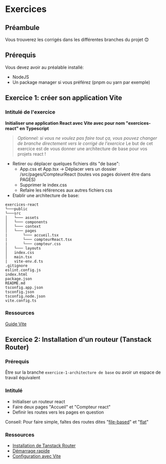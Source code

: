 # Exercices

## Préambule

Vous trouverez les corrigés dans les différentes branches du projet 😊

## Prérequis

Vous devez avoir au préalable installé:

- NodeJS
- Un package manager si vous préférez (pnpm ou yarn par exemple)

## Exercice 1: créer son application Vite

### Intitulé de l'exercice

**Initialiser une application React avec Vite avec pour nom "exercices-react" en Typescript**

> *Optionnel: si vous ne voulez pas faire tout ça, vous pouvez changer de branche directement vers le corrigé de l'exercice*
> Le but de cet exercice est de vous donner une architecture de base pour vos projets react !

- Retirer ou déplacer quelques fichiers dits "de base":
    - App.css et App.tsx -> Déplacer vers un dossier /src/pages/CompteurReact (toutes vos pages doivent être dans PAGES)
    - Supprimer le index.css
    - Refaire les références aux autres fichiers css
- Etablir une architecture de base:

```
exercices-react
└───public
└───src
│   └─── assets       
│   └─── components
│   └─── context
│   └─── pages
|       └─── accueil.tsx
|       └─── compteurReact.tsx
|       └─── compteur.css
│   └─── layouts
│   index.css
│   main.tsx
|   vite-env.d.ts
.gitignore
eslint.config.js
index.html
package.json
README.md
tsconfig.app.json
tsconfig.json
tsconfig.node.json
vite.config.ts
```

### Ressources

[Guide Vite](https://vite.dev/guide/)

## Exercice 2: Installation d'un routeur (Tanstack Router)

### Prérequis
Être sur la branche `exercice-1-architecture de base` ou avoir un espace de travail équivalent

### Intitulé

- Initialiser un routeur react
- Faire deux pages "Accueil" et "Compteur react"
- Definir les routes vers les pages en question

Conseil: Pour faire simple, faîtes des routes dites "[file-based](https://tanstack.com/router/latest/docs/framework/react/guide/file-based-routing)" et "[flat](https://tanstack.com/router/latest/docs/framework/react/guide/file-based-routing#flat-routes)"

### Ressources

- [Installation de Tanstack Router](https://tanstack.com/router/latest/docs/framework/react/installation)
- [Démarrage rapide](https://tanstack.com/router/latest/docs/framework/react/quick-start)
- [Configuration avec Vite](https://tanstack.com/router/latest/docs/framework/react/guide/file-based-routing#configuration-with-vite)
